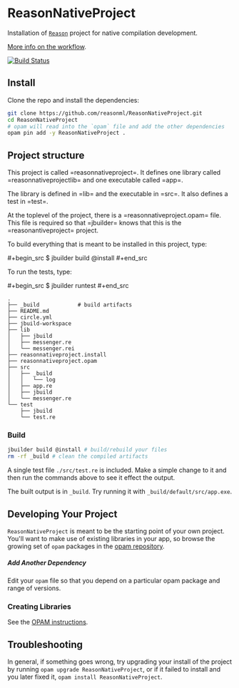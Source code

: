 # ReasonNativeProject

Installation of [`Reason`](http://facebook.github.io/reason/) project for native compilation development.

[More info on the workflow](http://facebook.github.io/reason/nativeWorkflow.html).

[![Build Status](https://travis-ci.org/reasonml/ReasonNativeProject.svg?branch=master)](https://travis-ci.org/reasonml/ReasonNativeProject)

## Install

Clone the repo and install the dependencies:

```sh
git clone https://github.com/reasonml/ReasonNativeProject.git
cd ReasonNativeProject
# opam will read into the `opam` file and add the other dependencies
opam pin add -y ReasonNativeProject .
```
## Project structure

This project is called =reasonnativeproject=. It defines one library called
=reasonnativeprojectlib= and one executable called =app=.

The library is defined in =lib= and the executable in =src=. It also
defines a test in =test=.

At the toplevel of the project, there is a =reasonnativeproject.opam=
file. This file is required so that =jbuilder= knows that this is the
=reasonantiveproject= project.

To build everything that is meant to be installed in this project,
type:

#+begin_src
$ jbuilder build @install
#+end_src

To run the tests, type:

#+begin_src
$ jbuilder runtest
#+end_src

```
.
├── _build            # build artifacts 
├── README.md
├── circle.yml
├── jbuild-workspace
├── lib
│   ├── jbuild
│   ├── messenger.re
│   └── messenger.rei
├── reasonnativeproject.install
├── reasonnativeproject.opam
├── src
│   ├── _build
│   │   └── log
│   ├── app.re
│   ├── jbuild
│   └── messenger.re
└── test
    ├── jbuild
    └── test.re
```

### Build


```sh
jbuilder build @install # build/rebuild your files
rm -rf _build # clean the compiled artifacts
```

A single test file `./src/test.re` is included. Make a simple change to it and
then run the commands above to see it effect the output.

The built output is in `_build`. Try running it with `_build/default/src/app.exe`.

## Developing Your Project

`ReasonNativeProject` is meant to be the starting point of your own project. You'll
want to make use of existing libraries in your app, so browse the growing set
of `opam` packages in the [opam repository](http://opam.ocaml.org/packages/).

##### Add Another Dependency

Edit your `opam` file so that you depend on a particular opam package and range
of versions.

### Creating Libraries

See the [OPAM instructions](https://opam.ocaml.org/doc/Packaging.html).

## Troubleshooting

In general, if something goes wrong, try upgrading your install of the project
by running `opam upgrade ReasonNativeProject`, or if it failed to install and you
later fixed it, `opam install ReasonNativeProject`.
